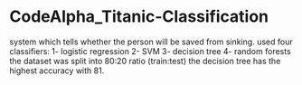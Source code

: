 # CodeAlpha_Titanic-Classification
system which tells whether the person will be saved from sinking.
used four classifiers:
1- logistic regression
2- SVM
3- decision tree
4- random forests
the dataset was split into 80:20 ratio (train:test)
the decision tree has the highest accuracy with 81.
